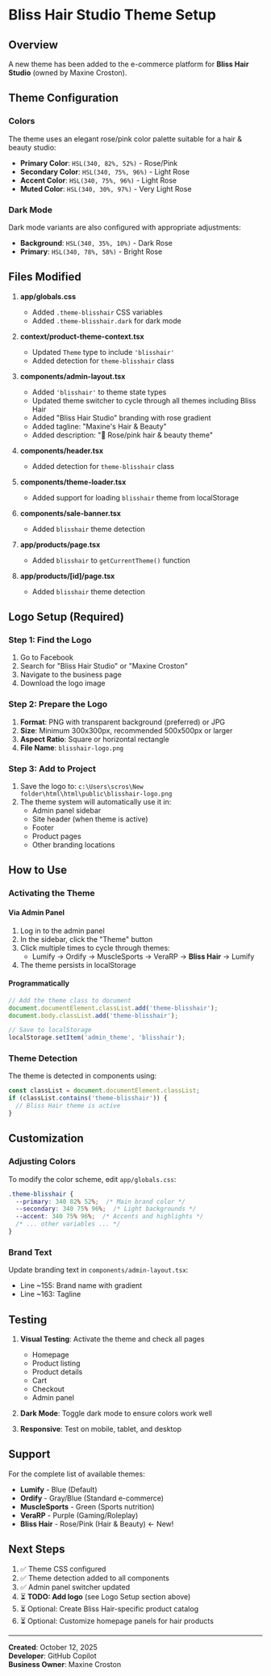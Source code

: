 # Bliss Hair Studio Theme Setup

## Overview
A new theme has been added to the e-commerce platform for **Bliss Hair Studio** (owned by Maxine Croston).

## Theme Configuration

### Colors
The theme uses an elegant rose/pink color palette suitable for a hair & beauty studio:

- **Primary Color**: `HSL(340, 82%, 52%)` - Rose/Pink
- **Secondary Color**: `HSL(340, 75%, 96%)` - Light Rose
- **Accent Color**: `HSL(340, 75%, 96%)` - Light Rose
- **Muted Color**: `HSL(340, 30%, 97%)` - Very Light Rose

### Dark Mode
Dark mode variants are also configured with appropriate adjustments:
- **Background**: `HSL(340, 35%, 10%)` - Dark Rose
- **Primary**: `HSL(340, 78%, 58%)` - Bright Rose

## Files Modified

1. **app/globals.css**
   - Added `.theme-blisshair` CSS variables
   - Added `.theme-blisshair.dark` for dark mode

2. **context/product-theme-context.tsx**
   - Updated `Theme` type to include `'blisshair'`
   - Added detection for `theme-blisshair` class

3. **components/admin-layout.tsx**
   - Added `'blisshair'` to theme state types
   - Updated theme switcher to cycle through all themes including Bliss Hair
   - Added "Bliss Hair Studio" branding with rose gradient
   - Added tagline: "Maxine's Hair & Beauty"
   - Added description: "🌸 Rose/pink hair & beauty theme"

4. **components/header.tsx**
   - Added detection for `theme-blisshair` class

5. **components/theme-loader.tsx**
   - Added support for loading `blisshair` theme from localStorage

6. **components/sale-banner.tsx**
   - Added `blisshair` theme detection

7. **app/products/page.tsx**
   - Added `blisshair` to `getCurrentTheme()` function

8. **app/products/[id]/page.tsx**
   - Added `blisshair` theme detection

## Logo Setup (Required)

### Step 1: Find the Logo
1. Go to Facebook
2. Search for "Bliss Hair Studio" or "Maxine Croston"
3. Navigate to the business page
4. Download the logo image

### Step 2: Prepare the Logo
1. **Format**: PNG with transparent background (preferred) or JPG
2. **Size**: Minimum 300x300px, recommended 500x500px or larger
3. **Aspect Ratio**: Square or horizontal rectangle
4. **File Name**: `blisshair-logo.png`

### Step 3: Add to Project
1. Save the logo to: `c:\Users\scros\New folder\html\html\public\blisshair-logo.png`
2. The theme system will automatically use it in:
   - Admin panel sidebar
   - Site header (when theme is active)
   - Footer
   - Product pages
   - Other branding locations

## How to Use

### Activating the Theme

#### Via Admin Panel
1. Log in to the admin panel
2. In the sidebar, click the "Theme" button
3. Click multiple times to cycle through themes:
   - Lumify → Ordify → MuscleSports → VeraRP → **Bliss Hair** → Lumify
4. The theme persists in localStorage

#### Programmatically
```typescript
// Add the theme class to document
document.documentElement.classList.add('theme-blisshair');
document.body.classList.add('theme-blisshair');

// Save to localStorage
localStorage.setItem('admin_theme', 'blisshair');
```

### Theme Detection
The theme is detected in components using:
```typescript
const classList = document.documentElement.classList;
if (classList.contains('theme-blisshair')) {
  // Bliss Hair theme is active
}
```

## Customization

### Adjusting Colors
To modify the color scheme, edit `app/globals.css`:

```css
.theme-blisshair {
  --primary: 340 82% 52%;  /* Main brand color */
  --secondary: 340 75% 96%;  /* Light backgrounds */
  --accent: 340 75% 96%;  /* Accents and highlights */
  /* ... other variables ... */
}
```

### Brand Text
Update branding text in `components/admin-layout.tsx`:
- Line ~155: Brand name with gradient
- Line ~163: Tagline

## Testing

1. **Visual Testing**: Activate the theme and check all pages
   - Homepage
   - Product listing
   - Product details
   - Cart
   - Checkout
   - Admin panel

2. **Dark Mode**: Toggle dark mode to ensure colors work well

3. **Responsive**: Test on mobile, tablet, and desktop

## Support

For the complete list of available themes:
- **Lumify** - Blue (Default)
- **Ordify** - Gray/Blue (Standard e-commerce)
- **MuscleSports** - Green (Sports nutrition)
- **VeraRP** - Purple (Gaming/Roleplay)
- **Bliss Hair** - Rose/Pink (Hair & Beauty) ← New!

## Next Steps

1. ✅ Theme CSS configured
2. ✅ Theme detection added to all components
3. ✅ Admin panel switcher updated
4. ⏳ **TODO: Add logo** (see Logo Setup section above)
5. ⏳ Optional: Create Bliss Hair-specific product catalog
6. ⏳ Optional: Customize homepage panels for hair products

---

**Created**: October 12, 2025  
**Developer**: GitHub Copilot  
**Business Owner**: Maxine Croston
